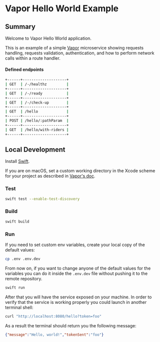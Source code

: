 # Vapor Hello World Example

## Summary

Welcome to Vapor Hello World application.

This is an example of a simple [Vapor](https://docs.vapor.codes/4.0/) microservice showing requests handling, requests validation, authentication, and how to perform network calls within a route handler.

#### Defined endpoints

```bash
+------+--------------------+
| GET  | /-/healthz         |
+------+--------------------+
| GET  | /-/ready           |
+------+--------------------+
| GET  | /-/check-up        |
+------+--------------------+
| GET  | /hello             |
+------+--------------------+
| POST | /hello/:pathParam  |
+------+--------------------+
| GET  | /hello/with-riders |
+------+--------------------+
```

## Local Development

Install [Swift](https://swift.org/getting-started/).

If you are on macOS, set a custom working directory in the Xcode scheme for your project as described in [Vapor's doc](https://docs.vapor.codes/4.0/xcode/#custom-working-directory).

### Test

```bash
swift test --enable-test-discovery
```

### Build

```bash
swift build
```

### Run

If you need to set custom env variables, create your local copy of the default values:
```bash
cp .env .env.dev
```
From now on, if you want to change anyone of the default values for the variables you can do it inside the `.env.dev` file without pushing it to the remote repository.

```bash
swift run
```
After that you will have the service exposed on your machine. In order to verify that the service is working properly you could launch in another terminal shell:
```bash
curl "http://localhost:8080/hello?token=foo"
```
As a result the terminal should return you the following message:
```json
{"message":"Hello, world!","tokenSent":"foo"}
```

